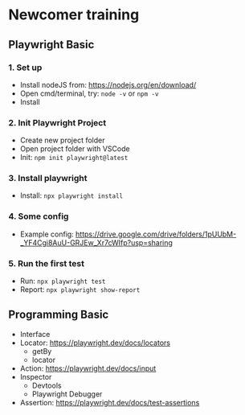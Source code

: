 # Newcomer training

## Playwright Basic

### 1. Set up

- Install nodeJS from: https://nodejs.org/en/download/
- Open cmd/terminal, try: `node -v` or `npm -v`
- Install

### 2. Init Playwright Project

- Create new project folder
- Open project folder with VSCode
- Init: `npm init playwright@latest`

### 3. Install playwright

- Install: `npx playwright install`

### 4. Some config

- Example config: https://drive.google.com/drive/folders/1pUUbM-_YF4Cgi8AuU-GRJEw_Xr7cWIfp?usp=sharing

### 5. Run the first test

- Run: `npx playwright test`
- Report: `npx playwright show-report`

## Programming Basic

- Interface
- Locator: https://playwright.dev/docs/locators
  - getBy
  - locator
- Action: https://playwright.dev/docs/input
- Inspector
  - Devtools
  - Playwright Debugger
- Assertion: https://playwright.dev/docs/test-assertions
